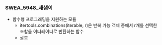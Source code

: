 ### SWEA_5948_새샘이
* 함수형 프로그래밍을 지원하는 모듈 
    * itertools.combinations(iterable, r)은 반복 가능 객체 중에서 r개를 선택한 조합을 이터레이터로 반환하는 함수
    * 괄호

